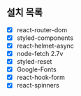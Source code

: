 ## 설치 목록

- [x] react-router-dom
- [x] styled-components
- [x] react-helmet-async
- [x] node-fetch 2.7v
- [x] styled-reset
- [x] Google-Fonts
- [x] react-hook-form
- [x] react-spinners
